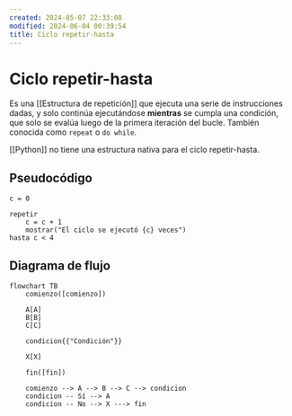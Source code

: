 ```yaml
---
created: 2024-05-07 22:33:08
modified: 2024-06-04 00:39:54
title: Ciclo repetir-hasta
---
```


# Ciclo repetir-hasta

Es una [[Estructura de repetición]] que ejecuta una serie de instrucciones dadas, y solo continúa ejecutándose **mientras** se cumpla una condición, que solo se evalúa luego de la primera iteración del bucle. También conocida como `repeat` o `do while`.

[[Python]] no tiene una estructura nativa para el ciclo repetir-hasta.

## Pseudocódigo

```
c = 0

repetir
    c = c + 1
    mostrar("El ciclo se ejecutó {c} veces")
hasta c < 4
```

## Diagrama de flujo

```mermaid
flowchart TB
	comienzo([comienzo])
    
    A[A]
    B[B]
    C[C]
    
    condicion{{"Condición"}}
    
    X[X]
    
	fin([fin])
    
	comienzo --> A --> B --> C --> condicion
	condicion -- Sí --> A
	condicion -- No --> X ---> fin
```
